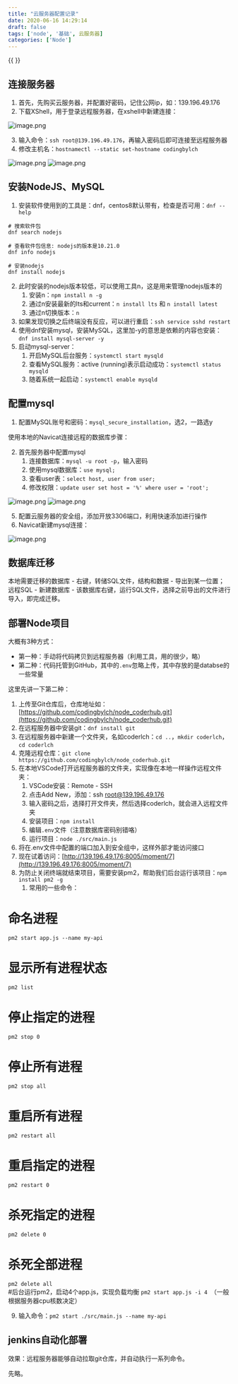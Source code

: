 ```yaml
---
title: "云服务器配置记录"
date: 2020-06-16 14:29:14
draft: false
tags: ['node', '基础', 云服务器]
categories: ['Node']
---
```

{{ <meta name="referrer" content="no-referrer" /> }}
## 连接服务器
1. 首先，先购买云服务器，并配置好密码，记住公网ip，如：139.196.49.176
1. 下载XShell，用于登录远程服务器，在xshell中新建连接：

![image.png](https://cdn.nlark.com/yuque/0/2021/png/714353/1631896551145-9829647e-e08c-4d9c-a196-5a5a3b867536.png)

3. 输入命令：`ssh root@139.196.49.176`，再输入密码后即可连接至远程服务器
3. 修改主机名：`hostnamectl --static set-hostname codingbylch`

![image.png](https://cdn.nlark.com/yuque/0/2021/png/714353/1631896668508-f4005fe4-ca3a-443d-8486-39d211dcf26c.png)
![image.png](https://cdn.nlark.com/yuque/0/2021/png/714353/1631896684191-ca5d1540-0d3f-47c7-881d-42dd2e08f3f1.png)

## 安装NodeJS、MySQL

1. 安装软件使用到的工具是：dnf，centos8默认带有，检查是否可用：`dnf --help`
```
# 搜索软件包
dnf search nodejs
	
# 查看软件包信息: nodejs的版本是10.21.0
dnf info nodejs
	
# 安装nodejs
dnf install nodejs
```

2. 此时安装的nodejs版本较低，可以使用工具n，这是用来管理nodejs版本的
   1. 安装n：`npm install n -g`
   1. 通过n安装最新的lts和current：`n install lts` 和 `n install latest`
   1. 通过n切换版本：`n`
3. 如果发现切换之后终端没有反应，可以进⾏重启：`ssh service sshd restart`
3. 使用dnf安装mysql，安装MySQL，这⾥加-y的意思是依赖的内容也安装：`dnf install mysql-server -y`
3. 启动mysql-server：
   1. 开启MySQL后台服务：`systemctl start mysqld`
   1. 查看MySQL服务：active (running)表示启动成功：`systemctl status mysqld`
   1. 随着系统⼀起启动：`systemctl enable mysqld`

## 配置mysql

1. 配置MySQL账号和密码：`mysql_secure_installation`，选2，一路选y

使用本地的Navicat连接远程的数据库步骤：

2. 首先服务器中配置mysql
   1. 连接数据库：`mysql -u root -p`，输入密码
   1. 使用mysql数据库：`use mysql;`
   1. 查看user表：`select host, user from user;`
   4. 修改权限：`update user set host = '%' where user = 'root';`

![image.png](https://cdn.nlark.com/yuque/0/2021/png/714353/1631898378318-5e05a576-ad7a-4535-ab30-f4eb167bae75.png)
![image.png](https://cdn.nlark.com/yuque/0/2021/png/714353/1631898458273-3a2c3a7f-45ed-4164-8279-3e63f7b25bf9.png)

   5. 配置云服务器的安全组，添加开放3306端口，利用快速添加进行操作
3. Navicat新建mysql连接：

![image.png](https://cdn.nlark.com/yuque/0/2021/png/714353/1631898767022-12d2e484-bd33-44da-840c-3ab93c98798f.png)
 
## 数据库迁移

本地需要迁移的数据库 - 右键，转储SQL文件，结构和数据 - 导出到某一位置；
远程SQL - 新建数据库 - 该数据库右键，运行SQL文件，选择之前导出的文件进行导入，即完成迁移。

## 部署Node项目
大概有3种方式：

- 第一种：手动将代码拷贝到远程服务器（利用工具，用的很少，略）
- 第二种：代码托管到GitHub，其中的`.env`忽略上传，其中存放的是databse的一些常量

这里先讲一下第二种：

1. 上传至Git仓库后，仓库地址如：[https://github.com/codingbylch/node_coderhub.git](https://github.com/codingbylch/node_coderhub.git)
1. 在远程服务器中安装git：`dnf install git`
1. 在远程服务器中新建一个文件夹，名如coderlch：`cd ..`，`mkdir coderlch`，`cd coderlch`
1. 克隆远程仓库：`git clone https://github.com/codingbylch/node_coderhub.git`
1. 在本地VSCode打开远程服务器的文件夹，实现像在本地一样操作远程文件夹：
   1. VSCode安装：Remote - SSH
   1. 点击Add New，添加：ssh root@139.196.49.176
   1. 输入密码之后，选择打开文件夹，然后选择coderlch，就会进入远程文件夹
   1. 安装项目：`npm install`
   1. 编辑`.env`文件（注意数据库密码别错咯）
   1. 运行项目：`node ./src/main.js`
6. 将在.env文件中配置的端口加入到安全组中，这样外部才能访问接口
6. 现在试着访问：[http://139.196.49.176:8005/moment/7](http://139.196.49.176:8005/moment/7)
6. 为防止关闭终端就结束项目，需要安装pm2，帮助我们后台运行该项目：`npm install pm2 -g`
   1. 常用的一些命令：

# 命名进程
`pm2 start app.js --name my-api 
`
# 显示所有进程状态
`pm2 list `              
# 停⽌指定的进程
`pm2 stop 0 `      
# 停⽌所有进程
`pm2 stop all `          
# 重启所有进程
`pm2 restart all`      
# 重启指定的进程
`pm2 restart 0`          
# 杀死指定的进程
`pm2 delete 0`           
# 杀死全部进程
`pm2 delete all`   
#后台运⾏pm2，启动4个app.js，实现负载均衡
`pm2 start app.js -i 4 `（一般根据服务器cpu核数决定）

9. 输入命令：`pm2 start ./src/main.js --name my-api`


## jenkins自动化部署
效果：远程服务器能够自动拉取git仓库，并自动执行一系列命令。

先略。
